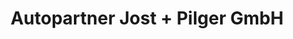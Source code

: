 ---
title: "Autopartner Jost + Pilger GmbH"
url: /sulzbach-saar/autopartner-jost-pilger-gmbh/
shop: Autohaus
---
